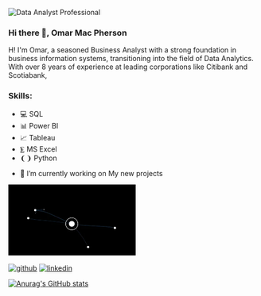 ![Data Analyst Professional](https://miro.medium.com/v2/resize:fit:720/format:webp/1*itnu08my930ujZGg_7HeLw.gif)

### Hi there 👋, Omar Mac Pherson

H! I'm Omar, a seasoned Business Analyst with a strong foundation in business information systems, transitioning into the field of Data Analytics. With over 8 years of experience at leading corporations like Citibank and Scotiabank, 

### Skills: 

* 💻 SQL
* 📊 Power BI
* 📈 Tableau
* ⨊  MS Excel
* ❨❩ Python

- 🔭 I’m currently working on My new projects 

<img src="https://github.com/OmarMacPherson/OmarMacPherson/blob/main/giphy.webp" width="256" />

[<img src='https://cdn.jsdelivr.net/npm/simple-icons@3.0.1/icons/github.svg' alt='github' height='40'>](https://github.com/OmarMacPherson)  [<img src='https://cdn.jsdelivr.net/npm/simple-icons@3.0.1/icons/linkedin.svg' alt='linkedin' height='40'>](https://www.linkedin.com/in/omaralan/)  


[![Anurag's GitHub stats](https://github-readme-stats.vercel.app/api?username=OmarMacPherson)](https://github.com/anuraghazra/github-readme-stats)
